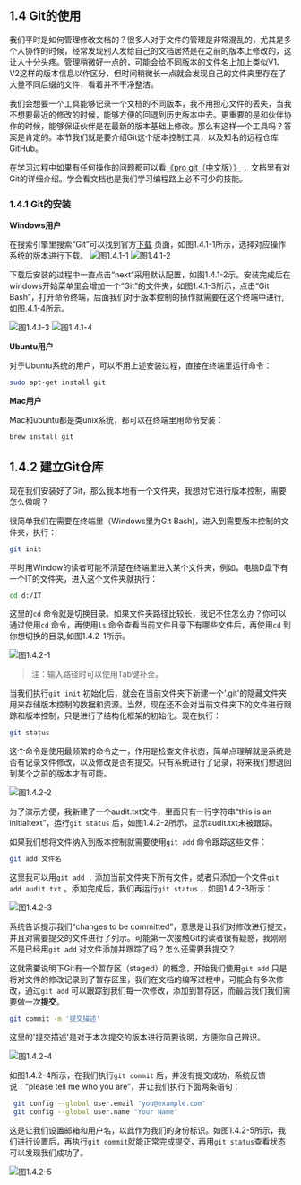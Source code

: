 ## 1.4 Git的使用

我们平时是如何管理修改文档的？很多人对于文件的管理是非常混乱的，尤其是多个人协作的时候，经常发现别人发给自己的文档居然是在之前的版本上修改的，这让人十分头疼。管理稍微好一点的，可能会给不同版本的文件名上加上类似V1、V2这样的版本信息以作区分，但时间稍微长一点就会发现自己的文件夹里存在了大量不同后缀的文件，看着并不干净整洁。

我们会想要一个工具能够记录一个文档的不同版本，我不用担心文件的丢失，当我不想要最近的修改的时候，能够方便的回退到历史版本中去。更重要的是和伙伴协作的时候，能够保证伙伴是在最新的版本基础上修改。那么有这样一个工具吗？答案是肯定的。本节我们就是要介绍Git这个版本控制工具，以及知名的远程仓库GitHub。

在学习过程中如果有任何操作的问题都可以看[《pro git（中文版）》](https://gitee.com/progit/) ，文档里有对Git的详细介绍。学会看文档也是我们学习编程路上必不可少的技能。

### 1.4.1 Git的安装

**Windows用户** 

在搜索引擎里搜索“Git”可以找到官方[下载](https://git-scm.com/downloads) 页面，如图1.4.1-1所示，选择对应操作系统的版本进行下载。
![图1.4.1-1](pictures/1.4.1-1.png) 
![图1.4.1-2](pictures/1.4.1-2.png) 

下载后安装的过程中一直点击“next”采用默认配置，如图1.4.1-2示。安装完成后在windows开始菜单里会增加一个“Git”的文件夹，如图1.4.1-3所示，点击“Git Bash”，打开命令终端，后面我们对于版本控制的操作就需要在这个终端中进行,如图.4.1-4所示。

![图1.4.1-3](pictures/1.4.1-3.png) 
![图1.4.1-4](pictures/1.4.1-4.png) 

**Ubuntu用户** 

对于Ubuntu系统的用户，可以不用上述安装过程，直接在终端里运行命令：
```Bash
sudo apt-get install git
```

**Mac用户** 

Mac和ubuntu都是类unix系统，都可以在终端里用命令安装：
```Bash
brew install git
```

## 1.4.2 建立Git仓库

现在我们安装好了Git，那么我本地有一个文件夹，我想对它进行版本控制，需要怎么做呢？

很简单我们在需要在终端里（Windows里为Git Bash)，进入到需要版本控制的文件夹，执行：
```Bash
git init
```

平时用Window的读者可能不清楚在终端里进入某个文件夹，例如，电脑D盘下有一个IT的文件夹，进入这个文件夹就执行：
```Bash
cd d:/IT
```

这里的`cd` 命令就是切换目录。如果文件夹路径比较长，我记不住怎么办？你可以通过使用`cd` 命令，再使用`ls` 命令查看当前文件目录下有哪些文件后，再使用`cd` 到你想切换的目录,如图1.4.2-1所示。

![图1.4.2-1](pictures/1.4.2-1.png) 

> 注：输入路径时可以使用Tab键补全。

当我们执行`git init` 初始化后，就会在当前文件夹下新建一个'.git'的隐藏文件夹用来存储版本控制的数据和资源。当然，现在还不会对当前文件夹下的文件进行跟踪和版本控制，只是进行了结构化框架的初始化。现在执行：

```Bash
git status
```

这个命令是使用最频繁的命令之一，作用是检查文件状态，简单点理解就是系统是否有记录文件修改，以及修改是否有提交。只有系统进行了记录，将来我们想退回到某个之前的版本才有可能。

![图1.4.2-2](pictures/1.4.2-2.png) 

为了演示方便，我新建了一个audit.txt文件，里面只有一行字符串“this is an initialtext”，运行`git status` 后，如图1.4.2-2所示，显示audit.txt未被跟踪。

如果我们想将文件纳入到版本控制就需要使用`git add` 命令跟踪这些文件：
```Bash
git add 文件名
```

这里我可以用`git add .` 添加当前文件夹下所有文件，或者只添加一个文件`git add audit.txt` 。添加完成后，我们再运行`git status` ，如图1.4.2-3所示：

![图1.4.2-3](pictures/1.4.2-3.png) 

系统告诉提示我们“changes to be committed”，意思是让我们对修改进行提交，并且对需要提交的文件进行了列示。可能第一次接触Git的读者很有疑惑，我刚刚不是已经用`git add` 对文件添加并跟踪了吗？怎么还需要我提交？

这就需要说明下Git有一个暂存区（staged）的概念，开始我们使用`git add` 只是将对文件的修改记录到了暂存区里，我们在文档的编写过程中，可能会有多次修改，通过`git add` 可以跟踪到我们每一次修改，添加到暂存区，而最后我们我们需要做一次**提交**。

```Bash
git commit -m '提交描述'
```

这里的'提交描述'是对于本次提交的版本进行简要说明，方便你自己辨识。


![图1.4.2-4](pictures/1.4.2-4.png) 

如图1.4.2-4所示，在我们执行`git commit` 后，并没有提交成功，系统反馈说：“please tell me who you are”，并让我们执行下面两条语句：
```Bash
 git config --global user.email "you@example.com"
 git config --global user.name "Your Name"
```
这是让我们设置邮箱和用户名，以此作为我们的身份标识。如图1.4.2-5所示，我们进行设置后，再执行`git commit`就能正常完成提交，再用`git status`查看状态可以发现我们成功了。

![图1.4.2-5](pictures/1.4.2-5.png) 



